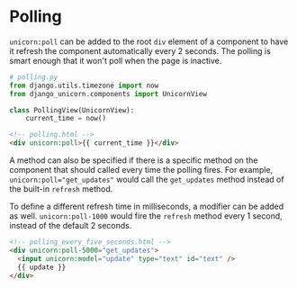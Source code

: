 # Polling

`unicorn:poll` can be added to the root `div` element of a component to have it refresh the component automatically every 2 seconds. The polling is smart enough that it won't poll when the page is inactive.

```python
# polling.py
from django.utils.timezone import now
from django_unicorn.components import UnicornView

class PollingView(UnicornView):
    current_time = now()
```

```html
<!-- polling.html -->
<div unicorn:poll>{{ current_time }}</div>
```

A method can also be specified if there is a specific method on the component that should called every time the polling fires. For example, `unicorn:poll="get_updates"` would call the `get_updates` method instead of the built-in `refresh` method.

To define a different refresh time in milliseconds, a modifier can be added as well. `unicorn:poll-1000` would fire the `refresh` method every 1 second, instead of the default 2 seconds.

```html
<!-- polling_every_five_seconds.html -->
<div unicorn:poll-5000="get_updates">
  <input unicorn:model="update" type="text" id="text" />
  {{ update }}
</div>
```

